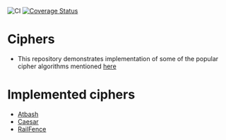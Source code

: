 ![CI](https://github.com/prathamudeshmukh/ciphers/workflows/CI/badge.svg?branch=master)
[![Coverage Status](https://coveralls.io/repos/github/prathamudeshmukh/ciphers/badge.svg?branch=master)](https://coveralls.io/github/prathamudeshmukh/ciphers?branch=master)

# Ciphers
- This repository demonstrates implementation of some of the popular cipher algorithms mentioned [here](http://practicalcryptography.com/ciphers/)

# Implemented ciphers
- [Atbash](http://practicalcryptography.com/ciphers/classical-era/atbash-cipher/)
- [Caesar](http://practicalcryptography.com/ciphers/classical-era/caesar/)
- [RailFence](http://practicalcryptography.com/ciphers/classical-era/rail-fence/)
